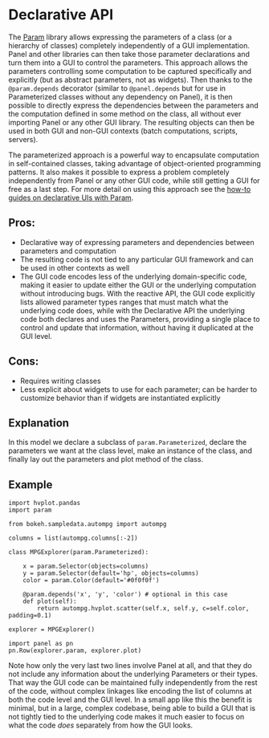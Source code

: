 # Declarative API

The [Param](http://param.holoviz.org) library allows expressing the parameters of a class (or a hierarchy of classes) completely independently of a GUI implementation. Panel and other libraries can then take those parameter declarations and turn them into a GUI to control the parameters. This approach allows the parameters controlling some computation to be captured specifically and explicitly (but as abstract parameters, not as widgets). Then thanks to the `@param.depends` decorator (similar to `@panel.depends` but for use in Parameterized classes without any dependency on Panel), it is then possible to directly express the dependencies between the parameters and the computation defined in some method on the class, all without ever importing Panel or any other GUI library. The resulting objects can then be used in both GUI and non-GUI contexts (batch computations, scripts, servers).

The parameterized approach is a powerful way to encapsulate computation in self-contained classes, taking advantage of object-oriented programming patterns. It also makes it possible to express a problem completely independently from Panel or any other GUI code, while still getting a GUI for free as a last step. For more detail on using this approach see the [how-to guides on declarative UIs with Param](../how_to/param/index.md).

## Pros:

+ Declarative way of expressing parameters and dependencies between parameters and computation
+ The resulting code is not tied to any particular GUI framework and can be used in other contexts as well
+ The GUI code encodes less of the underlying domain-specific code, making it easier to update either the GUI or the underlying computation without introducing bugs. With the reactive API, the GUI code explicitly lists allowed parameter types ranges that must match what the underlying code does, while with the Declarative API the underlying code both declares and uses the Parameters, providing a single place to control and update that information, without having it duplicated at the GUI level.

## Cons:

- Requires writing classes
- Less explicit about widgets to use for each parameter; can be harder to customize behavior than if widgets are instantiated explicitly

## Explanation

In this model we declare a subclass of ``param.Parameterized``, declare the parameters we want at the class level, make an instance of the class, and finally lay out the parameters and plot method of the class.

## Example

```{pyodide}
import hvplot.pandas
import param

from bokeh.sampledata.autompg import autompg

columns = list(autompg.columns[:-2])

class MPGExplorer(param.Parameterized):

    x = param.Selector(objects=columns)
    y = param.Selector(default='hp', objects=columns)
    color = param.Color(default='#0f0f0f')

    @param.depends('x', 'y', 'color') # optional in this case
    def plot(self):
        return autompg.hvplot.scatter(self.x, self.y, c=self.color, padding=0.1)

explorer = MPGExplorer()

import panel as pn
pn.Row(explorer.param, explorer.plot)
```

Note how only the very last two lines involve Panel at all, and that they do not include any information about the underlying Parameters or their types. That way the GUI code can be maintained fully independently from the rest of the code, without complex linkages like encoding the list of columns at both the code level and the GUI level. In a small app like this the benefit is minimal, but in a large, complex codebase, being able to build a GUI that is not tightly tied to the underlying code makes it much easier to focus on what the code _does_ separately from how the GUI looks.
